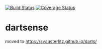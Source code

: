 [![Build Status](https://travis-ci.org/basbloemsaat/dartsense.svg?branch=master)](https://travis-ci.org/basbloemsaat/dartsense)
[![Coverage Status](https://coveralls.io/repos/github/basbloemsaat/dartsense/badge.svg?branch=master&service=github)](https://coveralls.io/github/basbloemsaat/dartsense?branch=master)

# dartsense

moved to https://svausterlitz.github.io/darts/
